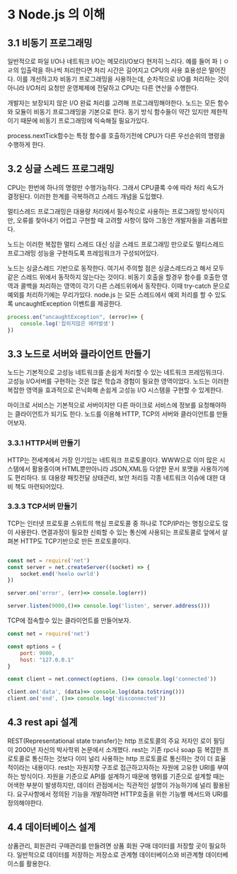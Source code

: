 # 3 Node.js 의 이해 

## 3.1 비동기 프로그래밍 

일반적으로 파일 I/O나 네트워크 I/O는 메모리I/O보다 현저히 느리다. 예를 들어 파ㅣㅇㄹ의 입출력을 하나씩 처리한다면 처리 시간은 길어지고 CPU의 사용 효용성은 떨어진다. 이를 개선하고자 비동기 프로그래밍을 사용하는데, 순차적으로 I/O를 처리하는 것이아니라 I/O처리 요청만 운영체제에 전달하고  CPU는 다른 연산을 수행한다. 

개발자는 보장되지 않은 I/O 완료 처리를 고려해 프로그래밍해야한다. 노드는 모든 함수와 모듈이 비동기 프로그래밍을 기본으로 한다. 동기 방식 함수들이 약간 있지만 제한적이기 때문에 비동기 프로그래밍에 익숙해질 필요가있다.

process.nextTick함수는 특정 함수를 호출하기전에  CPU가 다른 우선순위의 명령을 수행하게 한다. 


## 3.2 싱글 스레드 프로그래밍

CPU는 한번에 하나의 명령만 수행가능하다. 그래서 CPU클록 수에 따라 처리 속도가 결정된다. 이러한 한계를 극복하려고 스레드 개념을 도입했다.

멀티스레드 프로그래밍은 대용량 처리에서 필수적으로 사용하는 프로그래밍 방식이지만, 오류를 찾아내기 어렵고 구현할 때 고려할 사항이 많아 그동안 개발자들을 괴롭혀왔다.

노드는 이러한 복잡한 멀티 스레드 대신 싱글 스레드 프로그래밍 만으로도 멀티스레드 프로그래밍 성능을 구현하도록 프레임워크가 구성되어있다. 

노드는 싱글스레드 기반으로 동작한다. 여기서 주의할 점은 싱글스레드라고 해서 모두 같은 스레드 위에서 동작하지 않는다는 것이다. 비동기 호출을 할경우 함수를 호출한 영역과 콜백을 처리하는 영역이 각기 다른 스레드위에서 동작한다. 이때 try-catch 문으로 예외를 처리하기에는 무리가있다. node.js 는 모든 스레드에서 예외 처리를 할 수 있도록 uncaughtException 이벤트를 제공한다. 

```js
process.on("uncaughtException", (error)=> {
    console.log('잡히지않은 에러발생')
})
```

## 3.3 노드로 서버와 클라이언트 만들기

노드는 기본적으로 고성능 네트워크를 손쉽게 처리할 수 있는 네트워크 프레임워크다. 고성능 I/O서버를 구현하는 것은 많은 학습과 경험이 필요한 영역이었다. 노드는 이러한 복잡한 영역을 효과적으로 은닉화해 손쉽게 고성능 I/O 시스템을 구현할 수 있게한다.

마이크로 서비스는 기본적으로 서버이지만 다른 마이크로 서비스에 정보를 요청해야하는 클라이언트가 되기도 한다. 노드를 이용해 HTTP, TCP의 서버와 클라이언트를 만들어보자.

### 3.3.1 HTTP서버 만들기 
HTTP는 전세계에서 가장 인기있는 네트워크 프로토콜이다. WWW으로 이미 많은 시스템에서 활용중이며 HTML뿐만아니라 JSON,XML등 다양한 문서 포맷을 사용하기에도 편리하다. 또 대용량 패킷전달 상태관리, 보안 처리등 각종 네트워크 이슈에 대한 대비 책도 마련되어있다. 

### 3.3.3 TCP서버 만들기 
TCP는 인터넷 프로토콜 스위트의 핵심 프로토콜 중 하나로 TCP/IP라는 명칭으로도 많이 사용한다. 연결과정이 필요한 신뢰할 수 있는 통신에 사용되는 프로토콜로 앞에서 살펴본 HTTP도  TCP기반으로 만든 프로토콜이다.

```js

const net = require('net')
const server = net.createServer((socket) => {
    socket.end('heelo owrld')
})

server.on('error', (err)=> console.log(err))

server.listen(9000,()=> console.log('listen', server.address()))
```

TCP에 접속할수 있는 클라이언트를 만들어보자.


```js
const net = require('net')

const options = {
    port: 9000,
    host: "127.0.0.1"
}

const client = net.connect(options, ()=> console.log('connected'))

client.on('data', (data)=> console.log(data.toString()))
client.on('end', ()=> console.log('disconnected'))
```


## 4.3 rest api 설계 
REST(Representational state transfer)는 http 프로토콜의 주요 저자인 로이 필딩이 2000년 자신의 박사학위 논문에서 소개했다. rest는 기존 rpc나 soap 등 복잡한 프로토콜로 통신하는 것보다 이미 널리 사용하는 http 프로토콜로 통신하는 것이 더 효율적이라는 내용이다. rest는 자원지향 구조로 접근하고자하는 자원에 고유한 URI를 부여하는 방식이다. 자원을 기준으로 API를 설계하기 때문에 행위를 기준으로 설계할 때는 어색한 부분이 발생하지만, 데이터 관점에서는 직관적인 설명이 가능하기에 널리 활용된다. 요구사항에서 정의된 기능을 개발하려면 HTTP호출을 위한 기능별 메서드와 URI를 정의해야한다. 

## 4.4 데이터베이스 설계

상품관리, 회원관리 구매관리를 만들려면 상품 회원 구매 데이터를 저장할 곳이 필요하다. 일반적으로 데이터를 저장하는 저장소로 관계형 데이터베이스와 비관계형 데이터베이스를 활용한다.
